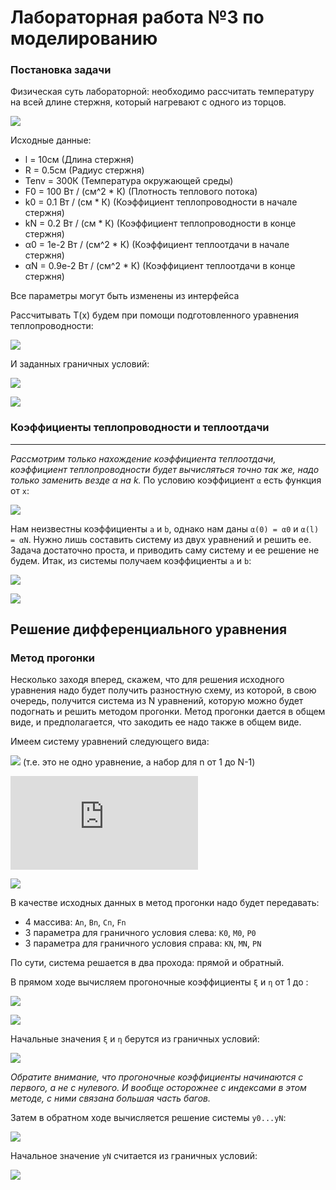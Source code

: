 # Лабораторная работа №3 по моделированию
### Постановка задачи
Физическая суть лабораторной: необходимо рассчитать температуру на всей длине стержня, который нагревают с одного из торцов.

![](https://4.downloader.disk.yandex.ru/disk/a62e92dde1940ab0dd5e13a9a876e61c416950764a82cf8252830f5dfc09f7d3/58e04e13/m8c41i0kWxNC1MHB2salV-ckta-UvEVi_sf8fdWtUBttPGhs0dPMytnZDuj0bJxAhYDtgupEuM8_pI-4LjUA-w%3D%3D?uid=0&filename=%D1%84%D1%81.png&disposition=inline&hash=&limit=0&content_type=image%2Fpng&fsize=2613&hid=3865f30a2fc9f97acc6b6b10696311ed&media_type=image&tknv=v2&etag=3b7fa32f8bab86a673cb5587ba63bf0c)

Исходные данные:
* l = 10см (Длина стержня)
* R = 0.5см (Радиус стержня)
* Tenv = 300К (Температура окружающей среды)
* F0 = 100 Вт / (см^2 * К) (Плотность теплового потока)
* k0 = 0.1 Вт / (см * К) (Коэффициент теплопроводности в начале стержня)
* kN = 0.2 Вт / (см * К) (Коэффициент теплопроводности в конце стержня)
* α0 = 1e-2  Вт / (см^2 * К) (Коэффициент теплоотдачи в начале стержня)
* αN = 0.9e-2  Вт / (см^2 * К) (Коэффициент теплоотдачи в конце стержня)

Все параметры могут быть изменены из интерфейса

Рассчитывать T(x) будем при помощи подготовленного уравнения теплопроводности:

![](http://latex.codecogs.com/svg.latex?\frac{d}{dx}\left&space;(&space;k(x)\frac{dT}{dx}&space;\right&space;)&space;-&space;\frac{2\alpha(x)}{R}T(x)&space;&plus;&space;\frac{2\alpha(x)}{R}*Tenv&space;=&space;0)

И заданных граничных условий:

![](http://latex.codecogs.com/svg.latex?(x&space;=&space;0)&space;\Rightarrow&space;-k\frac{dT}{dx}&space;=&space;F_0)

![](http://latex.codecogs.com/svg.latex?(x&space;=&space;l)&space;\Rightarrow&space;-k\frac{dT}{dx}&space;=&space;\alpha(T(l)&space;-&space;T_{env}))

### Коэффициенты теплопроводности и теплоотдачи
***
_Рассмотрим только нахождение коэффициента теплоотдачи, коэффициент теплопроводности будет вычисляться точно так же, надо только заменить везде α на k._
По условию коэффициент `α` есть функция от `х`:

![](http://latex.codecogs.com/svg.latex?\alpha&space;(x)&space;=&space;\frac{a}{x-b})

Нам неизвестны коэффициенты `a` и `b`, однако нам даны `α(0) = α0` и `α(l) = αN`. Нужно лишь составить систему из двух уравнений и решить ее. Задача достаточно проста, и приводить саму систему и ее решение не будем. Итак, из системы получаем коэффициенты `a` и `b`:

![](http://latex.codecogs.com/svg.latex?b&space;=&space;\frac{\alpha_Nl}{\alpha_N&space;-&space;\alpha_0})

![](http://latex.codecogs.com/svg.latex?a&space;=&space;-\alpha_0&space;b)

## Решение дифференциального уравнения
### Метод прогонки
Несколько заходя вперед, скажем, что для решения исходного уравнения надо будет получить разностную схему, из которой, в свою очередь, получится система из N уравнений, которую можно будет подогнать и решить методом прогонки. Метод прогонки дается в общем виде, и предполагается, что закодить ее надо также в общем виде.

Имеем систему уравнений следующего вида:

![](http://latex.codecogs.com/svg.latex?A_ny_{n-1}-B_ny_n&plus;C_ny_{n&plus;1}=-F_n,&space;1&space;\leq&space;n&space;\leq&space;N-1) (т.е. это не одно уравнение, а набор для n от 1 до N-1)

![](http://latex.codecogs.com/svg.latex?K_0y_0&plus;M_0y_1=P_0)

![](http://latex.codecogs.com/svg.latex?K_Ny_N&plus;M_Ny_{N-1}=P_N)

В качестве исходных данных в метод прогонки надо будет передавать:
* 4 массива: `An`, `Bn`, `Cn`, `Fn`
* 3 параметра для граничного условия слева: `K0`, `M0`, `P0`
* 3 параметра для граничного условия справа: `KN`, `MN`, `PN`

По сути, система решается в два прохода: прямой и обратный.

В прямом ходе вычисляем прогоночные коэффициенты `ξ` и `η` от 1 до :

![](http://latex.codecogs.com/svg.latex?\xi_{n&plus;1}&space;=&space;\frac{C_n}{B_n&space;-&space;A_n\xi_n})

![](http://latex.codecogs.com/svg.latex?\eta_{n&plus;1}&space;=&space;\frac{F_n&plus;A_n\eta_n}{B_n&space;-&space;A_n\xi_n})

Начальные значения `ξ` и `η` берутся из граничных условий:

![](http://latex.codecogs.com/svg.latex?\xi_1&space;=&space;-\frac{M_0}{K_0};&space;\eta_1&space;=&space;\frac{P_0}{K_0})

_Обратите внимание, что прогоночные коэффициенты начинаются с первого, а не с нулевого. И вообще осторожнее с индексами в этом методе, с ними связана большая часть багов._

Затем в обратном ходе вычисляется решение системы `y0...yN`:

![](http://latex.codecogs.com/svg.latex?y_n=\xi_{n&plus;1}y_{n&plus;1}&plus;\eta_{n&plus;1})

Начальное значение `yN` считается из граничных условий:

![](http://latex.codecogs.com/svg.latex?y_N=\frac{P_N&space;-&space;M_N\eta_N}{K_N&plus;M_N\xi_N})


